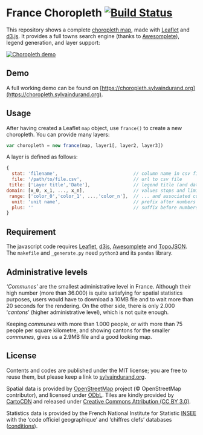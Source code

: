 # France Choropleth [![Build Status](https://travis-ci.org/sylvaindurand/france-choropleth.svg?branch=gh-pages)](https://travis-ci.org/sylvaindurand/france-choropleth)

This repository shows a complete [choropleth map](https://en.wikipedia.org/wiki/Choropleth_map), made with [Leaflet](https://github.com/Leaflet/Leaflet) and [d3.js](https://github.com/mbostock/d3). It provides a full towns search engine (thanks to [Awesomplete](https://leaverou.github.io/awesomplete/)), legend generation, and layer support:

[![Choropleth demo](readme.gif)](https://choropleth.sylvaindurand.org)


## Demo

A full working demo can be found on [https://choropleth.sylvaindurand.org](https://choropleth.sylvaindurand.org).


## Usage

After having created a Leaflet `map` object, use `france()` to create a new choropleth. You can provide many layers:

```js
var choropleth = new france(map, layer1[, layer2, layer3])
```

A layer is defined as follows:

```js
{
  stat: 'filename',                            // column name in csv file
  file: '/path/to/file.csv',                   // url to csv file
 title: ['Layer title','Date'],                // legend title (and date)
domain: [x_0, x_1, ..., x_n],                  // values stops and limits...
 range: ['color_0','color_1', ...,'color_n'],  // ... and associated colors
  unit: 'unit name',                           // prefix after numbers (%, €)
  plus: ''                                     // suffix before numbers (+)
}
```


## Requirement

The javascript code requires [Leaflet](https://github.com/Leaflet/Leaflet), [d3js](https://github.com/mbostock/d3), [Awesomplete](https://leaverou.github.io/awesomplete/) and [TopoJSON](https://github.com/mbostock/topojson).
The `makefile` and `_generate.py` need `python3` and its `pandas` library.


## Administrative levels

*‘Communes’* are the smallest administrative level in France. Although their high number (more than 36.000) is quite satisfying for spatial statistics purposes, users would have to download a 10MB file and to wait more than 20 seconds for the rendering. On the other side, there is only 2.000 ‘*cantons*’ (higher administrative level), which is not quite enough.

Keeping *communes* with more than 1.000 people, or with more than 75 people per square kilometre, and showing cantons for the smaller *communes*, gives us a 2.9MB file and a good looking map.


## License

Contents and codes are published under the MIT license; you are free to reuse them, but please keep a link to [sylvaindurand.org](https://www.sylvaindurand.org).

Spatial data is provided by [OpenStreetMap](https://www.openstreetmap.org/) project (© OpenStreetMap contributor), and licensed under [ODbL](http://opendatacommons.org/licenses/odbl/). Tiles are kindly provided by [CartoCDN](https://cartodb.com/basemaps/) and released under [Creative Commons Attribution (CC BY 3.0)](https://creativecommons.org/licenses/by/3.0/).

Statistics data is provided by the French National Institute for Statistic [INSEE](http://www.insee.fr/en/default.asp) with the ‘code officiel geographique’ and ‘chiffres clefs’ databases ([conditions](http://www.insee.fr/en/service/default.asp?page=rediffusion/rediffusion.htm)).
